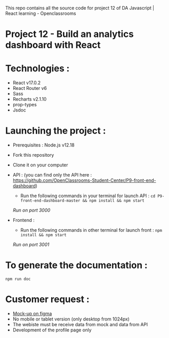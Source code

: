 This repo contains all the source code for project 12 of DA Javascript | React learning - Openclassrooms 

# Project 12 - Build an analytics dashboard with React

# Technologies : 

- React v17.0.2
- React Router v6
- Sass
- Recharts v2.1.10
- prop-types
- Jsdoc

#   Launching the project :

*  Prerequisites :
  Node.js v12.18
 
* Fork this repository
* Clone it on your computer

* API : (you can find only the API here : https://github.com/OpenClassrooms-Student-Center/P9-front-end-dashboard)
  - Run the following commands in your terminal for launch API : 
  `cd P9-front-end-dashboard-master && npm install && npm start`
  
  *Run on port 3000*

* Frontend : 
  - Run the following commands in other terminal for launch front : 
  `npm install && npm start`
  
  *Run on port 3001*

# To generate the documentation : 
`npm run doc`

# Customer request :
- [Mock-up on figma](https://www.figma.com/file/BMomGVZqLZb811mDMShpLu/UI-design-Sportify-FR?node-id=1%3A2)
- No mobile or tablet version (only desktop from 1024px)
- The webiste must be receive data from mock and data from API
- Development of the profile page only
